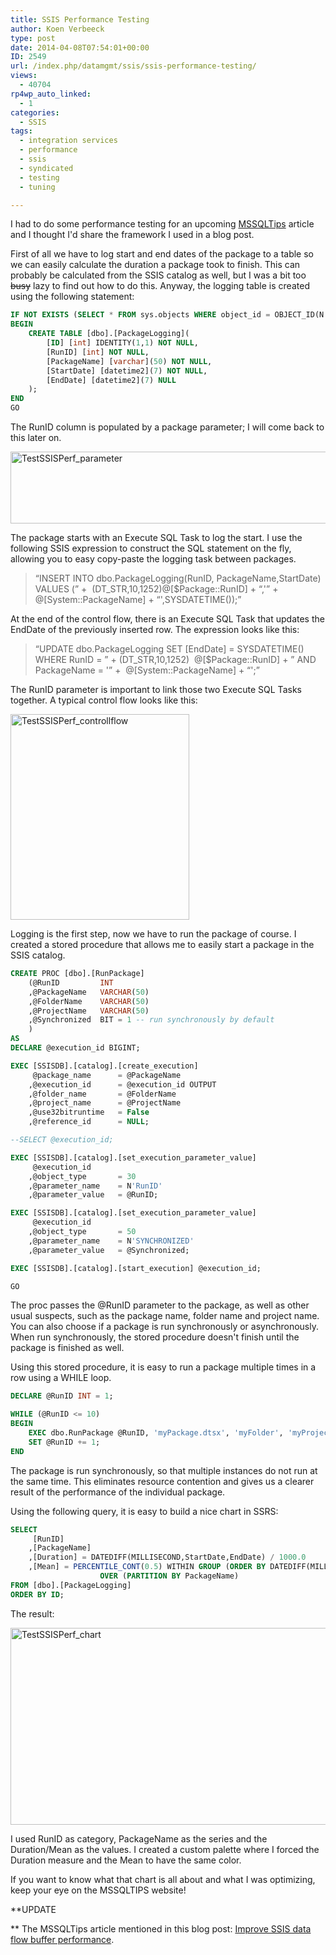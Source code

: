 ```yaml
---
title: SSIS Performance Testing
author: Koen Verbeeck
type: post
date: 2014-04-08T07:54:01+00:00
ID: 2549
url: /index.php/datamgmt/ssis/ssis-performance-testing/
views:
  - 40704
rp4wp_auto_linked:
  - 1
categories:
  - SSIS
tags:
  - integration services
  - performance
  - ssis
  - syndicated
  - testing
  - tuning

---
```

I had to do some performance testing for an upcoming [MSSQLTips][1] article and I thought I'd share the framework I used in a blog post.

First of all we have to log start and end dates of the package to a table so we can easily calculate the duration a package took to finish. This can probably be calculated from the SSIS catalog as well, but I was a bit too <del>busy</del> lazy to find out how to do this. Anyway, the logging table is created using the following statement:

```sql
IF NOT EXISTS (SELECT * FROM sys.objects WHERE object_id = OBJECT_ID(N'[dbo].[PackageLogging]') AND type in (N'U'))
BEGIN
	CREATE TABLE [dbo].[PackageLogging](
		[ID] [int] IDENTITY(1,1) NOT NULL,
		[RunID] [int] NOT NULL,
		[PackageName] [varchar](50) NOT NULL,
		[StartDate] [datetime2](7) NOT NULL,
		[EndDate] [datetime2](7) NULL
	);
END
GO
```

The RunID column is populated by a package parameter; I will come back to this later on.

[<img class="alignnone size-full wp-image-2558" alt="TestSSISPerf_parameter" src="/wp-content/uploads/2014/04/TestSSISPerf_parameter.png" width="559" height="115" srcset="/wp-content/uploads/2014/04/TestSSISPerf_parameter.png 559w, /wp-content/uploads/2014/04/TestSSISPerf_parameter-300x61.png 300w" sizes="(max-width: 559px) 100vw, 559px" />][2]

The package starts with an Execute SQL Task to log the start. I use the following SSIS expression to construct the SQL statement on the fly, allowing you to easy copy-paste the logging task between packages.

> “INSERT INTO dbo.PackageLogging(RunID, PackageName,StartDate) VALUES (” +  (DT_STR,10,1252)@[$Package::RunID] + “,'” +  @[System::PackageName] + “',SYSDATETIME());”

At the end of the control flow, there is an Execute SQL Task that updates the EndDate of the previously inserted row. The expression looks like this:

> “UPDATE dbo.PackageLogging SET [EndDate] = SYSDATETIME() WHERE RunID = ” + (DT_STR,10,1252)  @[$Package::RunID] + ” AND PackageName = '” +  @[System::PackageName] + “';”

The RunID parameter is important to link those two Execute SQL Tasks together. A typical control flow looks like this:

[<img class="alignnone  wp-image-2560" alt="TestSSISPerf_controllflow" src="/wp-content/uploads/2014/04/TestSSISPerf_controllflow.png" width="286" height="329" srcset="/wp-content/uploads/2014/04/TestSSISPerf_controllflow.png 358w, /wp-content/uploads/2014/04/TestSSISPerf_controllflow-261x300.png 261w" sizes="(max-width: 286px) 100vw, 286px" />][3]

Logging is the first step, now we have to run the package of course. I created a stored procedure that allows me to easily start a package in the SSIS catalog.

```sql
CREATE PROC [dbo].[RunPackage]
	(@RunID			INT
	,@PackageName	VARCHAR(50)
	,@FolderName	VARCHAR(50)
	,@ProjectName	VARCHAR(50)
	,@Synchronized	BIT = 1 -- run synchronously by default
	)
AS
DECLARE @execution_id BIGINT;

EXEC [SSISDB].[catalog].[create_execution]
	 @package_name		= @PackageName
	,@execution_id		= @execution_id OUTPUT
	,@folder_name		= @FolderName
	,@project_name		= @ProjectName
	,@use32bitruntime	= False
	,@reference_id		= NULL;

--SELECT @execution_id;

EXEC [SSISDB].[catalog].[set_execution_parameter_value]
	 @execution_id
	,@object_type		= 30
	,@parameter_name	= N'RunID'
	,@parameter_value	= @RunID;

EXEC [SSISDB].[catalog].[set_execution_parameter_value]
	 @execution_id
	,@object_type		= 50
	,@parameter_name	= N'SYNCHRONIZED'
	,@parameter_value	= @Synchronized;

EXEC [SSISDB].[catalog].[start_execution] @execution_id;

GO
```

The proc passes the @RunID parameter to the package, as well as other usual suspects, such as the package name, folder name and project name. You can also choose if a package is run synchronously or asynchronously. When run synchronously, the stored procedure doesn't finish until the package is finished as well.

Using this stored procedure, it is easy to run a package multiple times in a row using a WHILE loop.

```sql
DECLARE @RunID INT = 1;

WHILE (@RunID <= 10)
BEGIN
	EXEC dbo.RunPackage @RunID, 'myPackage.dtsx', 'myFolder', 'myProject', 1;
	SET @RunID += 1;
END
```

The package is run synchronously, so that multiple instances do not run at the same time. This eliminates resource contention and gives us a clearer result of the performance of the individual package.

Using the following query, it is easy to build a nice chart in SSRS:

```sql
SELECT
	 [RunID]
	,[PackageName]
	,[Duration] = DATEDIFF(MILLISECOND,StartDate,EndDate) / 1000.0
	,[Mean] = PERCENTILE_CONT(0.5) WITHIN GROUP (ORDER BY DATEDIFF(MILLISECOND,StartDate,EndDate) / 1000.0)
					OVER (PARTITION BY PackageName)
FROM [dbo].[PackageLogging]
ORDER BY ID;
```

The result:

[<img class="alignnone  wp-image-2559" alt="TestSSISPerf_chart" src="/wp-content/uploads/2014/04/TestSSISPerf_chart.png" width="542" height="315" srcset="/wp-content/uploads/2014/04/TestSSISPerf_chart.png 774w, /wp-content/uploads/2014/04/TestSSISPerf_chart-300x174.png 300w" sizes="(max-width: 542px) 100vw, 542px" />][4]

I used RunID as category, PackageName as the series and the Duration/Mean as the values. I created a custom palette where I forced the Duration measure and the Mean to have the same color.

If you want to know what that chart is all about and what I was optimizing, keep your eye on the MSSQLTIPS website!

**UPDATE
  
** The MSSQLTips article mentioned in this blog post: [Improve SSIS data flow buffer performance][5].

 [1]: http://www.mssqltips.com/
 [2]: /wp-content/uploads/2014/04/TestSSISPerf_parameter.png
 [3]: /wp-content/uploads/2014/04/TestSSISPerf_controllflow.png
 [4]: /wp-content/uploads/2014/04/TestSSISPerf_chart.png
 [5]: http://www.mssqltips.com/sqlservertip/3217/improve-ssis-data-flow-buffer-performance/